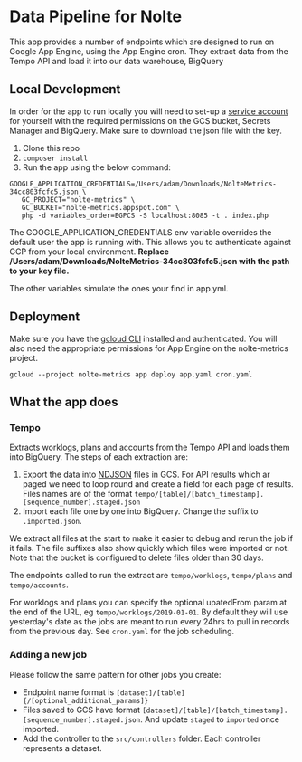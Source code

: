 # Data Pipeline for Nolte
This app provides a number of endpoints which are designed to run on Google App Engine, using the App Engine cron. They extract data from the Tempo API and load it into our data warehouse, BigQuery


## Local Development
In order for the app to run locally you will need to set-up a [service account](https://cloud.google.com/iam/docs/creating-managing-service-accounts) for yourself with the required permissions on the GCS bucket, Secrets Manager and BigQuery. Make sure to download the json file with the key.

1. Clone this repo
2. `composer install`
3. Run the app using the below command:
   
```
GOOGLE_APPLICATION_CREDENTIALS=/Users/adam/Downloads/NolteMetrics-34cc803fcfc5.json \
   GC_PROJECT="nolte-metrics" \
   GC_BUCKET="nolte-metrics.appspot.com" \
   php -d variables_order=EGPCS -S localhost:8085 -t . index.php
```

The GOOGLE_APPLICATION_CREDENTIALS env variable overrides the default user the app is running with. This allows you to authenticate against GCP from your local environment. **Replace /Users/adam/Downloads/NolteMetrics-34cc803fcfc5.json with the path to your key file.**

The other variables simulate the ones your find in app.yml.


## Deployment
Make sure you have the [gcloud CLI](https://cloud.google.com/sdk/docs/quickstarts) installed and authenticated. You will also need the appropriate permissions for App Engine on the nolte-metrics project.

```
gcloud --project nolte-metrics app deploy app.yaml cron.yaml
```

## What the app does

### Tempo
Extracts worklogs, plans and accounts from the Tempo API and loads them into BigQuery. The steps of each extraction are:

1. Export the data into [NDJSON](http://ndjson.org/) files in GCS. For API results which ar paged we need to loop round and create a field for each page of results. Files names are of the format `tempo/[table]/[batch_timestamp].[sequence_number].staged.json`
2. Import each file one by one into BigQuery. Change the suffix to `.imported.json`.

We extract all files at the start to make it easier to debug and rerun the job if it fails. The file suffixes also show quickly which files were imported or not. Note that the bucket is configured to delete files older than 30 days.

The endpoints called to run the extract are `tempo/worklogs`, `tempo/plans` and `tempo/accounts`.

For worklogs and plans you can specify the optional upatedFrom param at the end of the URL, eg `tempo/worklogs/2019-01-01`. By default they will use yesterday's date as the jobs are meant to run every 24hrs to pull in records from the previous day. See `cron.yaml` for the job scheduling.

### Adding a new job
Please follow the same pattern for other jobs you create:
- Endpoint name format is `[dataset]/[table]{/[optional_additional_params]}`
- Files saved to GCS have format `[dataset]/[table]/[batch_timestamp].[sequence_number].staged.json`. And update `staged` to `imported` once imported.
- Add the controller to the `src/controllers` folder. Each controller represents a dataset.

